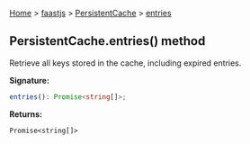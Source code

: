 [Home](./index) &gt; [faastjs](./faastjs.md) &gt; [PersistentCache](./faastjs.persistentcache.md) &gt; [entries](./faastjs.persistentcache.entries.md)

## PersistentCache.entries() method

Retrieve all keys stored in the cache, including expired entries.

<b>Signature:</b>

```typescript
entries(): Promise<string[]>;
```
<b>Returns:</b>

`Promise<string[]>`

